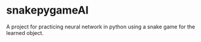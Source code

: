 # snakepygameAI

A project for practicing neural network in python using a snake game for the learned object.

